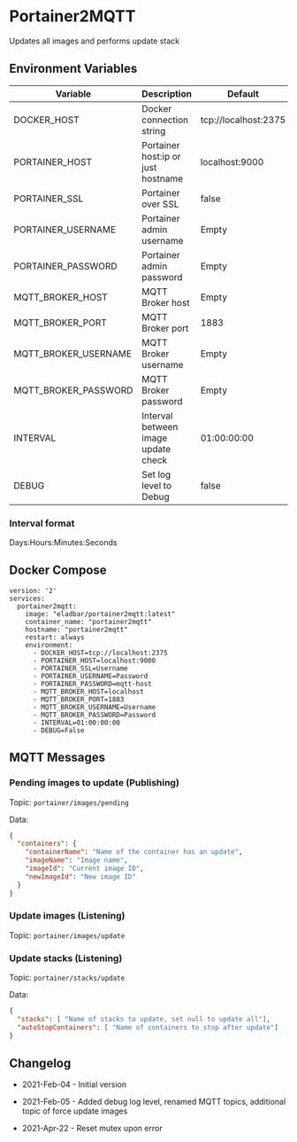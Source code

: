 # Portainer2MQTT
Updates all images and performs update stack

## Environment Variables

| Variable | Description | Default |
| ------------- | ------------- | ------------- |
| DOCKER_HOST | Docker connection string | tcp://localhost:2375 |
| PORTAINER_HOST | Portainer host:ip or just hostname | localhost:9000 |
| PORTAINER_SSL | Portainer over SSL | false |
| PORTAINER_USERNAME | Portainer admin username | Empty |
| PORTAINER_PASSWORD | Portainer admin password | Empty |
| MQTT_BROKER_HOST | MQTT Broker host | Empty |
| MQTT_BROKER_PORT | MQTT Broker port | 1883 |
| MQTT_BROKER_USERNAME | MQTT Broker username | Empty |
| MQTT_BROKER_PASSWORD | MQTT Broker password | Empty |
| INTERVAL | Interval between image update check | 01:00:00:00 |
| DEBUG | Set log level to Debug  | false |

### Interval format
Days:Hours:Minutes:Seconds

## Docker Compose
```
version: '2'
services:
  portainer2mqtt:
    image: "eladbar/portainer2mqtt:latest"
    container_name: "portainer2mqtt"
    hostname: "portainer2mqtt"
    restart: always
    environment:
      - DOCKER_HOST=tcp://localhost:2375
      - PORTAINER_HOST=localhost:9000
      - PORTAINER_SSL=Username
      - PORTAINER_USERNAME=Password
      - PORTAINER_PASSWORD=mqtt-host
      - MQTT_BROKER_HOST=localhost
      - MQTT_BROKER_PORT=1883
      - MQTT_BROKER_USERNAME=Username
      - MQTT_BROKER_PASSWORD=Password 
      - INTERVAL=01:00:00:00
      - DEBUG=False
```

## MQTT Messages
### Pending images to update (Publishing)
Topic: ```portainer/images/pending```

Data: 
```json
{
  "containers": {
    "containerName": "Name of the container has an update",
    "imageName": "Image name",
    "imageId": "Current image ID",
    "newImageId": "New image ID"
  }
}
```

### Update images (Listening)
Topic: ```portainer/images/update```

### Update stacks (Listening)
Topic: ```portainer/stacks/update```

Data: 
```json
{
  "stacks": [ "Name of stacks to update, set null to update all"],
  "autoStopContainers": [ "Name of containers to stop after update"]
}
```

## Changelog

* 2021-Feb-04 - Initial version
  
* 2021-Feb-05 - Added debug log level, renamed MQTT topics, additional topic of force update images 

* 2021-Apr-22 - Reset mutex upon error